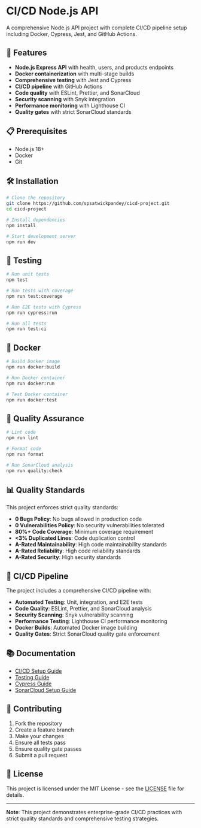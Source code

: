 # CI/CD Node.js API

A comprehensive Node.js API project with complete CI/CD pipeline setup including Docker, Cypress, Jest, and GitHub Actions.

## 🚀 Features

- **Node.js Express API** with health, users, and products endpoints
- **Docker containerization** with multi-stage builds
- **Comprehensive testing** with Jest and Cypress
- **CI/CD pipeline** with GitHub Actions
- **Code quality** with ESLint, Prettier, and SonarCloud
- **Security scanning** with Snyk integration
- **Performance monitoring** with Lighthouse CI
- **Quality gates** with strict SonarCloud standards

## 📋 Prerequisites

- Node.js 18+
- Docker
- Git

## 🛠️ Installation

```bash
# Clone the repository
git clone https://github.com/spsatwickpandey/cicd-project.git
cd cicd-project

# Install dependencies
npm install

# Start development server
npm run dev
```

## 🧪 Testing

```bash
# Run unit tests
npm test

# Run tests with coverage
npm run test:coverage

# Run E2E tests with Cypress
npm run cypress:run

# Run all tests
npm run test:ci
```

## 🐳 Docker

```bash
# Build Docker image
npm run docker:build

# Run Docker container
npm run docker:run

# Test Docker container
npm run docker:test
```

## 🔧 Quality Assurance

```bash
# Lint code
npm run lint

# Format code
npm run format

# Run SonarCloud analysis
npm run quality:check
```

## 📊 Quality Standards

This project enforces strict quality standards:

- **0 Bugs Policy**: No bugs allowed in production code
- **0 Vulnerabilities Policy**: No security vulnerabilities tolerated
- **80%+ Code Coverage**: Minimum coverage requirement
- **<3% Duplicated Lines**: Code duplication control
- **A-Rated Maintainability**: High code maintainability standards
- **A-Rated Reliability**: High code reliability standards
- **A-Rated Security**: High security standards

## 🚀 CI/CD Pipeline

The project includes a comprehensive CI/CD pipeline with:

- **Automated Testing**: Unit, integration, and E2E tests
- **Code Quality**: ESLint, Prettier, and SonarCloud analysis
- **Security Scanning**: Snyk vulnerability scanning
- **Performance Testing**: Lighthouse CI performance monitoring
- **Docker Builds**: Automated Docker image building
- **Quality Gates**: Strict SonarCloud quality gate enforcement

## 📚 Documentation

- [CI/CD Setup Guide](CI_CD_SETUP.md)
- [Testing Guide](TESTING_GUIDE.md)
- [Cypress Guide](CYPRESS_GUIDE.md)
- [SonarCloud Setup Guide](SONARCLOUD_SETUP.md)

## 🤝 Contributing

1. Fork the repository
2. Create a feature branch
3. Make your changes
4. Ensure all tests pass
5. Ensure quality gate passes
6. Submit a pull request

## 📄 License

This project is licensed under the MIT License - see the [LICENSE](LICENSE) file for details.

---

**Note**: This project demonstrates enterprise-grade CI/CD practices with strict quality standards and comprehensive testing strategies. 